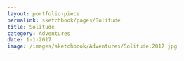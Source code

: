 ```yaml
---
layout: portfolio-piece
permalink: sketchbook/pages/Solitude
title: Solitude
category: Adventures
date: 1-1-2017
image: /images/sketchbook/Adventures/Solitude.2017.jpg
---
```

